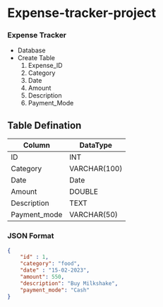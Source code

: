 # Expense-tracker-project

### Expense Tracker



- Database
- Create Table
    1. Expense_ID
    1. Category
    1. Date
    1. Amount
    1. Description
    1. Payment_Mode


## Table Defination

| Column | DataType |
| --- | --- |
| ID | INT |
| Category | VARCHAR(100) |
| Date | Date |
| Amount | DOUBLE |
| Description | TEXT |
| Payment_mode | VARCHAR(50) |



### JSON Format

```json
{
    "id" : 1,
    "category": "food",
    "date" : "15-02-2023",
    "amount": 550,
    "description": "Buy Milkshake",
    "payment_mode": "Cash"
}
```